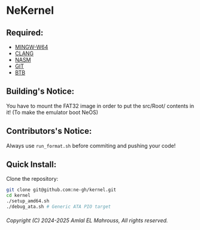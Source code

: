 <!-- Read Me of NeKernel -->

# NeKernel

## Required:

- [MINGW-W64](https://www.mingw-w64.org/)
- [CLANG](https://clang.llvm.org/)
- [NASM](https://nasm.us/)
- [GIT](https://git-scm.com/)
- [BTB](https://github.com/ne-gh/btb)

## Building's Notice:

You have to mount the FAT32 image in order to put the src/Root/ contents in it! (To make the emulator boot NeOS)

## Contributors's Notice:

Always use `run_format.sh` before commiting and pushing your code!

## Quick Install:

Clone the repository:

```sh
git clone git@github.com:ne-gh/kernel.git
cd kernel
./setup_amd64.sh
./debug_ata.sh # Generic ATA PIO target
```

###### Copyright (C) 2024-2025 Amlal EL Mahrouss, All rights reserved.

